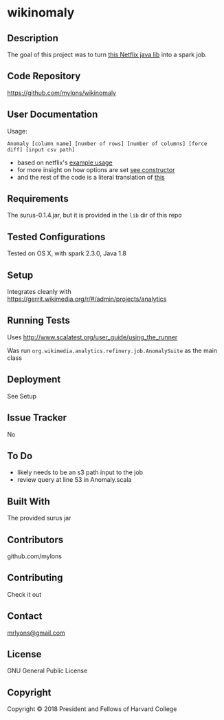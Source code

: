 wikinomaly
=================

Description
-----------

The goal of this project was to turn [this Netflix java lib](https://medium.com/netflix-techblog/rad-outlier-detection-on-big-data-d6b0494371cc)
into a spark job. 

Code Repository
---------------

https://github.com/mylons/wikinomaly

User Documentation
------------------
Usage: 
```
Anomaly [column name] [number of rows] [number of columns] [force diff] [input csv path]
```
* based on netflix's [example usage](https://github.com/Netflix/Surus/blob/master/resources/examples/pig/rad.pig#L55)
* for more insight on how options are set [see constructor](https://github.com/Netflix/Surus/blob/3f68bd384e2267ca00602febe4a382a55a40eb4d/src/main/java/org/surus/pig/RAD.java#L39-L52)
* and the rest of the code is a literal translation of [this](https://github.com/Netflix/Surus/blob/3f68bd384e2267ca00602febe4a382a55a40eb4d/src/main/java/org/surus/pig/RAD.java#L118-L272)

Requirements
------------

The surus-0.1.4.jar, but it is provided in the `lib` dir of this repo

Tested Configurations
---------------------

Tested on OS X, with spark 2.3.0, Java 1.8

Setup
-----

Integrates cleanly with https://gerrit.wikimedia.org/r/#/admin/projects/analytics

Running Tests
-------------

Uses http://www.scalatest.org/user_guide/using_the_runner

Was run `org.wikimedia.analytics.refinery.job.AnomalySuite` as the main class

Deployment
----------

See Setup

Issue Tracker
-------------

No

To Do
-----

* likely needs to be an s3 path input to the job
* review query at line 53 in Anomaly.scala

Built With
----------

The provided surus jar

Contributors
------------

github.com/mylons

Contributing
------------

Check it out

Contact
-------

mrlyons@gmail.com


License
-------

GNU General Public License

Copyright
---------

Copyright © 2018 President and Fellows of Harvard College